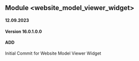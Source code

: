 ## Module <website_model_viewer_widget>

#### 12.09.2023
#### Version 16.0.1.0.0
#### ADD
Initial Commit  for Website Model Viewer Widget
